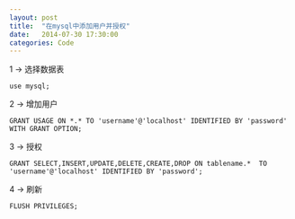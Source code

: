 ```yaml
---
layout: post
title:  "在mysql中添加用户并授权"
date:   2014-07-30 17:30:00
categories: Code
---
```


1 -> 选择数据表

`use mysql;`

2 -> 增加用户

`GRANT USAGE ON *.* TO 'username'@'localhost' IDENTIFIED BY 'password' WITH GRANT OPTION;`

3 -> 授权

`GRANT SELECT,INSERT,UPDATE,DELETE,CREATE,DROP ON tablename.*  TO 'username'@'localhost' IDENTIFIED BY 'password';`

4 -> 刷新

`FLUSH PRIVILEGES;`


